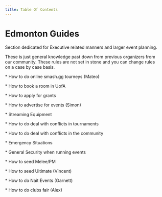 ```yaml
---
title: Table Of Contents
---
```

# Edmonton Guides

Section dedicated for Executive related manners and larger event planning.

These is just general knowledge past down from previous organizers from our community. These rules are not set in stone and you can change rules on a case by case basis.

\* How to do online smash.gg tourneys (Mateo)

\* How to book a room in UofA

\* How to apply for grants

\* How to advertise for events (Simon)

\* Streaming Equipment

\* How to do deal with conflicts in tournaments

\* How to do deal with conflicts in the community

\* Emergency Situations

\* General Security when running events

\* How to seed Melee/PM

\* How to seed Ultimate (Vincent)

\* How to do Nait Events (Garnett)

\* How to do clubs fair (Alex)
